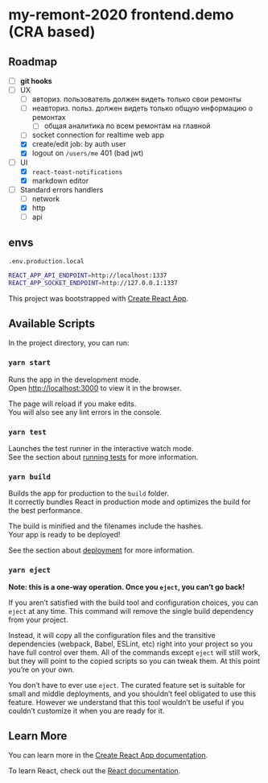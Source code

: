 # my-remont-2020 frontend.demo (CRA based)

## Roadmap

- [ ] **git hooks**
- [ ] UX
  - [ ] авториз. пользователь должен видеть только свои ремонты
  - [ ] неавториз. польз. должен видеть только общую информацию о ремонтах
    - [ ] общая аналитика по всем ремонтам на главной
  - [ ] socket connection for realtime web app
  - [x] create/edit job: by auth user
  - [x] logout on `/users/me` 401 (bad jwt)
- [ ] UI
  - [x] `react-toast-notifications`
  - [x] markdown editor
- [ ] Standard errors handlers
  - [ ] network
  - [x] http
  - [ ] api

## envs

`.env.production.local`

```bash
REACT_APP_API_ENDPOINT=http://localhost:1337
REACT_APP_SOCKET_ENDPOINT=http://127.0.0.1:1337
```

This project was bootstrapped with [Create React App](https://github.com/facebook/create-react-app).

## Available Scripts

In the project directory, you can run:

### `yarn start`

Runs the app in the development mode.<br />
Open [http://localhost:3000](http://localhost:3000) to view it in the browser.

The page will reload if you make edits.<br />
You will also see any lint errors in the console.

### `yarn test`

Launches the test runner in the interactive watch mode.<br />
See the section about [running tests](https://facebook.github.io/create-react-app/docs/running-tests) for more information.

### `yarn build`

Builds the app for production to the `build` folder.<br />
It correctly bundles React in production mode and optimizes the build for the best performance.

The build is minified and the filenames include the hashes.<br />
Your app is ready to be deployed!

See the section about [deployment](https://facebook.github.io/create-react-app/docs/deployment) for more information.

### `yarn eject`

**Note: this is a one-way operation. Once you `eject`, you can’t go back!**

If you aren’t satisfied with the build tool and configuration choices, you can `eject` at any time. This command will remove the single build dependency from your project.

Instead, it will copy all the configuration files and the transitive dependencies (webpack, Babel, ESLint, etc) right into your project so you have full control over them. All of the commands except `eject` will still work, but they will point to the copied scripts so you can tweak them. At this point you’re on your own.

You don’t have to ever use `eject`. The curated feature set is suitable for small and middle deployments, and you shouldn’t feel obligated to use this feature. However we understand that this tool wouldn’t be useful if you couldn’t customize it when you are ready for it.

## Learn More

You can learn more in the [Create React App documentation](https://facebook.github.io/create-react-app/docs/getting-started).

To learn React, check out the [React documentation](https://reactjs.org/).
